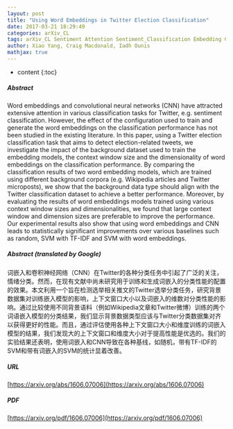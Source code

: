 ```yaml
---
layout: post
title: "Using Word Embeddings in Twitter Election Classification"
date: 2017-03-21 18:29:49
categories: arXiv_CL
tags: arXiv_CL Sentiment Attention Sentiment_Classification Embedding CNN Classification
author: Xiao Yang, Craig Macdonald, Iadh Ounis
mathjax: true
---
```


* content
{:toc}

##### Abstract
Word embeddings and convolutional neural networks (CNN) have attracted extensive attention in various classification tasks for Twitter, e.g. sentiment classification. However, the effect of the configuration used to train and generate the word embeddings on the classification performance has not been studied in the existing literature. In this paper, using a Twitter election classification task that aims to detect election-related tweets, we investigate the impact of the background dataset used to train the embedding models, the context window size and the dimensionality of word embeddings on the classification performance. By comparing the classification results of two word embedding models, which are trained using different background corpora (e.g. Wikipedia articles and Twitter microposts), we show that the background data type should align with the Twitter classification dataset to achieve a better performance. Moreover, by evaluating the results of word embeddings models trained using various context window sizes and dimensionalities, we found that large context window and dimension sizes are preferable to improve the performance. Our experimental results also show that using word embeddings and CNN leads to statistically significant improvements over various baselines such as random, SVM with TF-IDF and SVM with word embeddings.

##### Abstract (translated by Google)
词嵌入和卷积神经网络（CNN）在Twitter的各种分类任务中引起了广泛的关注，情绪分类。然而，在现有文献中尚未研究用于训练和生成词嵌入的分类性能的配置的效果。本文利用一个旨在检测选举相关推文的Twitter选举分类任务，研究背景数据集对训练嵌入模型的影响，上下文窗口大小以及词嵌入的维数对分类性能的影响。通过比较使用不同背景语料（例如Wikipedia文章和Twitter微博）训练的两个词语嵌入模型的分类结果，我们显示背景数据类型应该与Twitter分类数据集对齐以获得更好的性能。而且，通过评估使用各种上下文窗口大小和维度训练的词嵌入模型的结果，我们发现大的上下文窗口和维度大小对于提高性能是优选的。我们的实验结果还表明，使用词嵌入和CNN导致在各种基线，如随机，带有TF-IDF的SVM和带有词嵌入的SVM的统计显着改善。

##### URL
[https://arxiv.org/abs/1606.07006](https://arxiv.org/abs/1606.07006)

##### PDF
[https://arxiv.org/pdf/1606.07006](https://arxiv.org/pdf/1606.07006)


